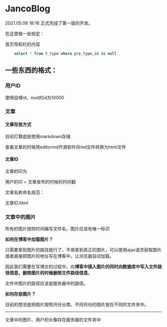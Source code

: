 # JancoBlog

2021.05.06 18:16 正式完成了第一版的开发。



在这里做一些规定：

首页导航栏的内容  

```sql
	select * from t_type where pre_type_id is null
```

## 一些东西的格式：


### 用户ID

使用自增id，root的id为10000

### 文章

#### 文章存放方式

目前打算底层使用markdown存储

查看文章的时候用editormd开源软件将md文件转换为html文件


#### 文章ID

文章的ID为

用户的ID + 文章发布的时候的时间戳

文章名称命名规范：

文章ID.html

### 文章中的图片

所有的图片按照时间编写文件名，图片应该有唯一标识

**如何在博客中加载图片？**

只需要拿到图片的路径就行了，不用拿到真正的图片，可以使用ajax请求获取图片或者直接把图片的地址写在博客中，让浏览器自动加载。

因此我们需要在写博文的过程中，向**博客中插入图片的同时向数据库中写入文件路径信息，删除图片的时候删除文件路径信息**。

文件中图片的路径应该是服务器中的路径。

**如何存放图片？**

目前的想法是把图片按照月份分类，不同月份的图片放在不同的文件夹中。

---

文章中的图片、用户的头像存在服务器的文件夹中

